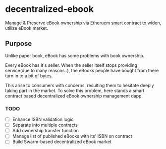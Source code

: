 # decentralized-ebook
Manage &amp; Preserve eBook ownership via Etheruem smart contract to widen, utilize eBook market.

## Purpose
Unlike paper book, eBook has some problems with book ownership.

Every eBook has it's seller. When the seller itself stops providing service(due to many reasons..), the eBooks people have bought from there turn in to a bit of bytes.

This arise to consumers with concerns, resulting them to hesitate deeply taking part in the market.
To solve this problem, here stands a smart contract based decentralized eBook ownership management dapp.


### TODO
- [ ] Enhance ISBN validation logic
- [ ] Separate into multiple contracts
- [ ] Add ownership transfer function
- [ ] Manage list of published eBooks with its' ISBN on contract
- [ ] Build Swarm-based decentralized eBook market
